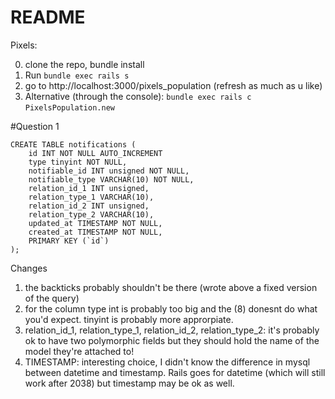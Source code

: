 # README

Pixels:

0) clone the repo, bundle install
1) Run ```bundle exec rails s```
2) go to http://localhost:3000/pixels_population (refresh as much as u like)
3) Alternative (through the console):
```bundle exec rails c```
```PixelsPopulation.new ```

#Question 1
```
CREATE TABLE notifications (
	id INT NOT NULL AUTO_INCREMENT
	type tinyint NOT NULL,
	notifiable_id INT unsigned NOT NULL,
	notifiable_type VARCHAR(10) NOT NULL,
	relation_id_1 INT unsigned,
	relation_type_1 VARCHAR(10),
	relation_id_2 INT unsigned,
	relation_type_2 VARCHAR(10),
	updated_at TIMESTAMP NOT NULL,
	created_at TIMESTAMP NOT NULL,
	PRIMARY KEY (`id`) 
);
```
Changes
1) the backticks probably shouldn't be there (wrote above a fixed version of the query)
2) for the column type int is probably too big and the (8) donesnt do what you'd expect. tinyint is probably more approrpiate.
3) relation_id_1, relation_type_1, relation_id_2, relation_type_2: it's probably ok to have two polymorphic fields but they should hold the name of the model they're attached to!
4) TIMESTAMP: interesting choice, I didn't know the difference in mysql between datetime and timestamp. Rails goes for datetime (which will still work after 2038) but timestamp may be ok as well.
